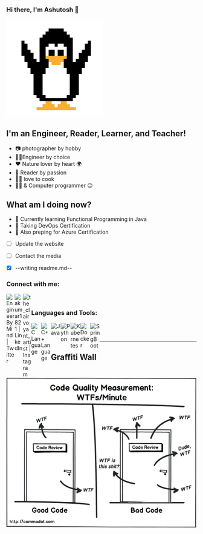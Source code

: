 ### Hi there, I'm Ashutosh  👋  
![Hey, Tuxel welcomes you](https://raw.githubusercontent.com/ashutosh-18k92/ashutosh-18k92/master/tuxel.gif)

## I'm an Engineer, Reader, Learner, and Teacher!

- 📷 photographer by hobby
- 👨‍🔬Engineer by choice
- ❤️ Nature lover by heart 🌍
- 📖 Reader by passion
- 🍱🥞 love to cook
- 👨‍💻 & Computer programmer 😉

## What am I doing now?

- 🌱 Currently learning Functional Programming in Java
- 👯 Taking DevOps Certification 
- 🧐 Also preping for Azure Certification

- [ ] Update the website
- [ ] Contact the media
- [x] --writing readme.md--



### Connect with me:

[<img align="left" alt="EngineerByMind | Twitter" width="22px" src="https://cdn.jsdelivr.net/npm/simple-icons@v3/icons/twitter.svg" />][twitter]
[<img align="left" alt="akumar1821 | LinkedIn" width="22px" src="https://cdn.jsdelivr.net/npm/simple-icons@v3/icons/linkedin.svg" />][linkedin]
[<img align="left" alt="the_clairvoyant_artist | Instagram" width="22px" src="https://cdn.jsdelivr.net/npm/simple-icons@v3/icons/instagram.svg" />][instagram]

<br />

### Languages and Tools:

<img align="left" alt="C Language" width="26px" src="https://raw.githubusercontent.com/jmnote/z-icons/master/svg/cpp.svg" />

<img align="left" alt="C++ Language" width="26px" src="https://raw.githubusercontent.com/jmnote/z-icons/master/svg/csharp.svg" />

<img align="left" alt="Java" width="26px" src="https://raw.githubusercontent.com/jmnote/z-icons/master/svg/java.svg" />

<img align="left" alt="Python" width="26px" src="https://raw.githubusercontent.com/jmnote/z-icons/master/svg/python.svg" />

<img align="left" alt="Kubernetes" width="26px" src="https://img.icons8.com/color/50/000000/kubernetes.png" />

<img align="left" alt="Docker" width="26px" src="https://img.icons8.com/color/50/000000/docker.png" />
<img align="left" alt="SpringBoot" width="26px" src="https://img.icons8.com/color/50/000000/spring-logo.png" />


<br />
<br />

---

[twitter]: https://twitter.com/EngineerByMind
[linkedin]: https://linkedin.com/in/akumar1821
[instagram]: https://instagram.com/the_clairvoyant_artist

## Graffiti Wall

<img align="left" alt="SpringBoot" width="512px" src="https://raw.githubusercontent.com/ashutosh-18k92/ashutosh-18k92/master/wtf.webp" />

